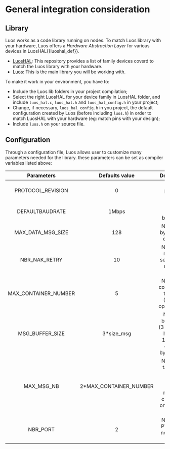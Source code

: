 # General integration consideration

## Library
Luos works as a code library running on nodes. To match Luos library with your hardware, Luos offers a *Hardware Abstraction Layer* for various devices in <span class="cust_tooltip">LuosHAL<span class="cust_tooltiptext">{{luoshal_def}}</span></span>.  

 - <a href="https://github.com/Luos-io/LuosHAL" target="_blank">LuosHAL</a>: This repository provides a list of family devices coverd to match the Luos library with your hardware.
 - <a href="https://github.com/Luos-io/Luos/tree/master/luos" target="_blank">Luos</a>: This is the main library you will be working with.

To make it work in your environment, you have to:

 - Include the Luos lib folders in your project compilation;
 - Select the right LuosHAL for your device family in LuosHAL folder, and include `luos_hal.c`, `luos_hal.h` and `luos_hal_config.h` in your project;
 - Change, if necessary, `luos_hal_config.h` in you project, the default configuration created by Luos (before including `luos.h`) in order to match LuosHAL with your hardware (eg: match pins with your design);
 - Include `luos.h` on your source file.

## Configuration

Through a configuration file, Luos allows user to customize many parameters needed for the library. these parameters can be set as compiler variables listed above:

| Parameters | Defaults value | Description |
| :---: | :---: | :---: | 
| PROTOCOL_REVISION | 0 | Luos protocol version |
| DEFAULTBAUDRATE | 1Mbps | Default network bauderate |
| MAX_DATA_MSG_SIZE | 128 | Number of bytes of the data field |
| NBR_NAK_RETRY | 10 | Number of retries to send after a received NAK |
| MAX_CONTAINER_NUMBER | 5 | Number of containers in the node (memory optimisation) |
| MSG_BUFFER_SIZE | 3*size_msg | Message buffer size (3 * (7 bytes header + 128 bytes data + 2 bytes CRC)) |
| MAX_MSG_NB | 2*MAX_CONTAINER_NUMBER | Number of tasks that can be created (every message can create one or more tasks) |
| NBR_PORT | 2 | Number of PTP on the node ( max 8) |
